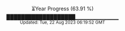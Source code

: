 <p align="center">
⏳Year Progress (63.91 %) <br>
███████████████████▁▁▁▁▁▁▁▁▁▁▁ <br>
<sub>Updated: Tue, 22 Aug 2023 06:19:52 GMT</sub>
</p>

